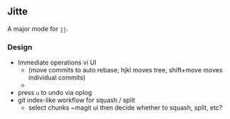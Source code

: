 ## Jitte
A major mode for `jj`.

### Design
 - Immediate operations vi UI 
 	- (move commits to auto rebase, hjkl moves tree, shift+move moves individual commits)
	-	
 - press `u` to undo via oplog
 - git index-like workflow for squash / split
	 - select chunks ~magit ui then decide whether to squash, split, etc?

